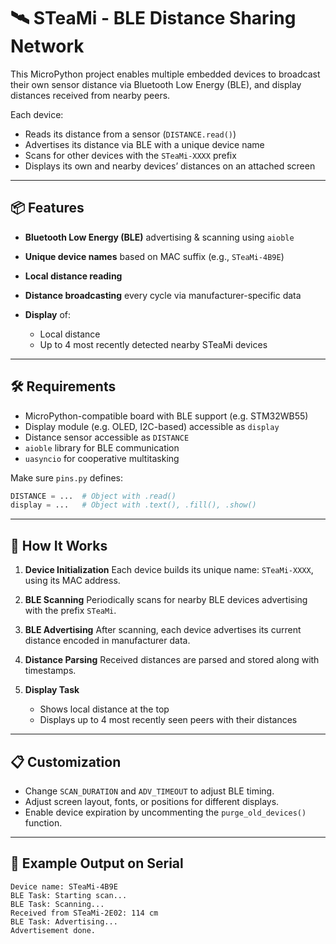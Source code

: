 # 🛰️ STeaMi - BLE Distance Sharing Network

This MicroPython project enables multiple embedded devices to broadcast their own sensor distance via Bluetooth Low Energy (BLE), and display distances received from nearby peers.

Each device:

* Reads its distance from a sensor (`DISTANCE.read()`)
* Advertises its distance via BLE with a unique device name
* Scans for other devices with the `STeaMi-XXXX` prefix
* Displays its own and nearby devices’ distances on an attached screen

---

## 📦 Features

* **Bluetooth Low Energy (BLE)** advertising & scanning using `aioble`
* **Unique device names** based on MAC suffix (e.g., `STeaMi-4B9E`)
* **Local distance reading**
* **Distance broadcasting** every cycle via manufacturer-specific data
* **Display** of:

  * Local distance
  * Up to 4 most recently detected nearby STeaMi devices

---

## 🛠️ Requirements

* MicroPython-compatible board with BLE support (e.g. STM32WB55)
* Display module (e.g. OLED, I2C-based) accessible as `display`
* Distance sensor accessible as `DISTANCE`
* `aioble` library for BLE communication
* `uasyncio` for cooperative multitasking

Make sure `pins.py` defines:

```python
DISTANCE = ...  # Object with .read()
display = ...   # Object with .text(), .fill(), .show()
```

---

## 🔁 How It Works

1. **Device Initialization**
   Each device builds its unique name: `STeaMi-XXXX`, using its MAC address.

2. **BLE Scanning**
   Periodically scans for nearby BLE devices advertising with the prefix `STeaMi`.

3. **BLE Advertising**
   After scanning, each device advertises its current distance encoded in manufacturer data.

4. **Distance Parsing**
   Received distances are parsed and stored along with timestamps.

5. **Display Task**

   * Shows local distance at the top
   * Displays up to 4 most recently seen peers with their distances

---

## 📋 Customization

* Change `SCAN_DURATION` and `ADV_TIMEOUT` to adjust BLE timing.
* Adjust screen layout, fonts, or positions for different displays.
* Enable device expiration by uncommenting the `purge_old_devices()` function.

---

## 📎 Example Output on Serial

```
Device name: STeaMi-4B9E
BLE Task: Starting scan...
BLE Task: Scanning...
Received from STeaMi-2E02: 114 cm
BLE Task: Advertising...
Advertisement done.
```